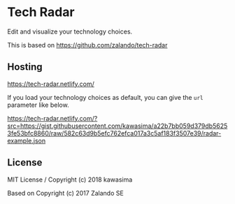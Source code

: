 # Tech Radar

Edit and visualize your technology choices.

This is based on
https://github.com/zalando/tech-radar

## Hosting

https://tech-radar.netlify.com/

If you load your technology choices as default, you can give the `url` parameter like below.

https://tech-radar.netlify.com/?src=https://gist.githubusercontent.com/kawasima/a22b7bb059d379db56253fe53bfc8860/raw/582c63d9b5efc762efca017a3c5af183f3507e39/radar-example.json


## License

MIT License / Copyright (c) 2018 kawasima

Based on Copyright (c) 2017 Zalando SE
